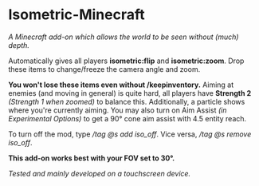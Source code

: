 # Isometric-Minecraft
*A Minecraft add-on which allows the world to be seen without (much) depth.*

Automatically gives all players **isometric:flip** and **isometric:zoom**. Drop these items to change/freeze the camera angle and zoom.

**You won't lose these items even without /keepinventory.** Aiming at enemies (and moving in general) is quite hard, all players have **Strength 2** *(Strength 1 when zoomed)* to balance this. Additionally, a particle shows where you're currently aiming. You may also turn on Aim Assist *(in Experimental Options)* to get a 90° cone aim assist with 4.5 entity reach.

To turn off the mod, type */tag @s add iso_off*.
Vice versa, */tag @s remove iso_off*.

**This add-on works best with your FOV set to 30°.**

*Tested and mainly developed on a touchscreen device.*
